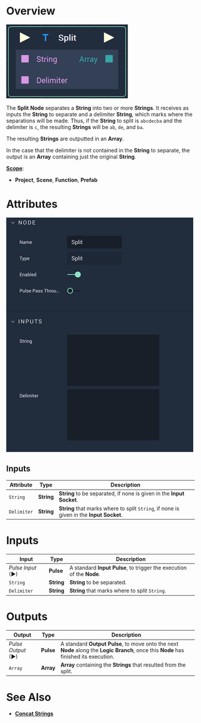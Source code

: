 # Overview

![The Split Node.](../../.gitbook/assets/splitnode.png)

The **Split** **Node** separates a **String** into two or more **Strings**. It receives as inputs the **String** to separate and a delimiter **String**, which marks where the separations will be made. Thus, if the **String** to split is `abcdecba` and the delimiter is `c`, the resulting **Strings** will be `ab`, `de`, and `ba`.

The resulting **Strings** are outputted in an **Array**.

In the case that the delimiter is not contained in the **String** to separate, the output is an **Array** containing just the original **String**.

[**Scope**](../overview.md#scopes):
*  **Project**, **Scene**, **Function**, **Prefab**

# Attributes

![The Split Node Attributes.](../../.gitbook/assets/splitattributes.png)

## Inputs

|Attribute|Type|Description|
|---|---|---|
| `String` | **String** | **String** to be separated, if none is given in the **Input Socket**. |
| `Delimiter` | **String** | **String** that marks where to split `String`, if none is given in the **Input Socket**. |

# Inputs

|Input|Type|Description|
|---|---|---|
|*Pulse Input* (►)|**Pulse**|A standard **Input Pulse**, to trigger the execution of the **Node**.|
| `String` | **String** | **String** to be separated. |
| `Delimiter` | **String** | **String** that marks where to split `String`. |

# Outputs

|Output|Type|Description|
|---|---|---|
|*Pulse Output* (►)|**Pulse**|A standard **Output Pulse**, to move onto the next **Node** along the **Logic Branch**, once this **Node** has finished its execution.|
| `Array` | **Array** | **Array** containing the **Strings** that resulted from the split.  |

# See Also

* [**Concat Strings**](concatstrings.md)


